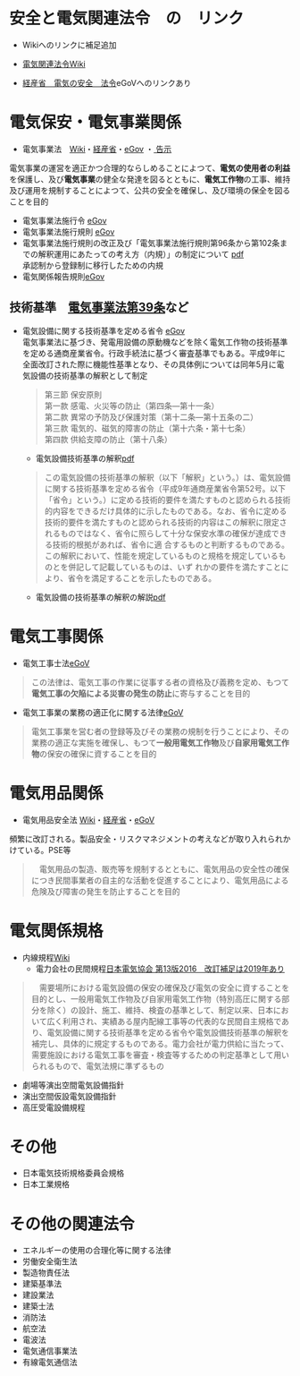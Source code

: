 # 安全と電気関連法令　の　リンク
- Wikiへのリンクに補足追加

- [電気関連法令Wiki](https://ja.wikipedia.org/wiki/%E9%9B%BB%E6%B0%97%E9%96%A2%E4%BF%82%E6%B3%95%E4%BB%A4)  
- [経産省　電気の安全　法令](https://www.meti.go.jp/policy/safety_security/industrial_safety/law/index.html)eGoVへのリンクあり 

# 電気保安・電気事業関係
- 電気事業法　[Wiki](https://ja.wikipedia.org/wiki/%E9%9B%BB%E6%B0%97%E4%BA%8B%E6%A5%AD%E6%B3%95)・[経産省](https://www.meti.go.jp/policy/safety_security/industrial_safety/law/index.html)・[eGov](https://elaws.e-gov.go.jp/search/elawsSearch/elaws_search/lsg0500/detail?lawId=339AC0000000170) ・[
告示](https://www.meti.go.jp/policy/safety_security/industrial_safety/law/denjikokuji.html)  

電気事業の運営を適正かつ合理的ならしめることによつて、**電気の使用者の利益**を保護し、及び**電気事業**の健全な発達を図るとともに、**電気工作物**の工事、維持及び運用を規制することによつて、公共の安全を確保し、及び環境の保全を図ることを目的  

-  電気事業法施行令 [eGov](https://elaws.e-gov.go.jp/search/elawsSearch/elaws_search/lsg0500/detail?lawId=340CO0000000206)  
-  電気事業法施行規則 [eGov](https://elaws.e-gov.go.jp/search/elawsSearch/elaws_search/lsg0500/detail?lawId=407M50000400077)  
-  電気事業法施行規則の改正及び「電気事業法施行規則第96条から第102条までの解釈運用にあたっての考え方（内規）」の制定について [pdf](https://www.meti.go.jp/policy/safety_security/industrial_safety/oshirase/2008/files/081001-5-2.pdf)  
        承認制から登録制に移行したための内規
  - 電気関係報告規則[eGov](https://elaws.e-gov.go.jp/search/elawsSearch/elaws_search/lsg0500/detail?lawId=340M50000400054)

## 技術基準　[電気事業法第39条](https://elaws.e-gov.go.jp/search/elawsSearch/elaws_search/lsg0500/detail?lawId=339AC0000000170#794)など
- 電気設備に関する技術基準を定める省令 [eGov](https://elaws.e-gov.go.jp/search/elawsSearch/elaws_search/lsg0500/detail?lawId=409M50000400052)  
  電気事業法に基づき、発電用設備の原動機などを除く電気工作物の技術基準を定める通商産業省令。行政手続法に基づく審査基準でもある。平成9年に全面改訂された際に機能性基準となり、その具体例については同年5月に電気設備の技術基準の解釈として制定  
  
  > 第三節 保安原則  
  > 第一款 感電、火災等の防止（第四条―第十一条）  
  > 第二款 異常の予防及び保護対策（第十二条―第十五条の二）  
  > 第三款 電気的、磁気的障害の防止（第十六条・第十七条）  
  > 第四款 供給支障の防止（第十八条）  

  - 電気設備技術基準の解釈[pdf](https://www.meti.go.jp/policy/safety_security/industrial_safety/sangyo/electric/files/dengikaishaku.pdf)  
  >この電気設備の技術基準の解釈（以下「解釈」という。）は、電気設備に関する技術基準を定める省令（平成9年通商産業省令第52号。以下「省令」という。）に定める技術的要件を満たすものと認められる技術的内容をできるだけ具体的に示したものである。なお、省令に定める技術的要件を満たすものと認められる技術的内容はこの解釈に限定されるものではなく、省令に照らして十分な保安水準の確保が達成できる技術的根拠があれば、省令に適
合するものと判断するものである。この解釈において、性能を規定しているものと規格を規定しているものとを併記して記載しているものは、いず
れかの要件を満たすことにより、省令を満足することを示したものである。
  
   - 電気設備の技術基準の解釈の解説[pdf](https://www.meti.go.jp/policy/safety_security/industrial_safety/sangyo/electric/files/dengikaishakukaisetsu.pdf)  
  

# 電気工事関係
- 電気工事士法[eGoV](https://elaws.e-gov.go.jp/search/elawsSearch/elaws_search/lsg0500/detail?lawId=335AC0000000139)  
> この法律は、電気工事の作業に従事する者の資格及び義務を定め、もつて**電気工事の欠陥による災害の発生の防止**に寄与することを目的  
  - 電気工事業の業務の適正化に関する法律[eGoV](https://elaws.e-gov.go.jp/search/elawsSearch/elaws_search/lsg0500/detail?lawId=345AC1000000096)  
  > 電気工事業を営む者の登録等及びその業務の規制を行うことにより、その業務の適正な実施を確保し、もつて**一般用電気工作物**及び**自家用電気工作物**の保安の確保に資することを目的

# 電気用品関係
- 電気用品安全法 [Wiki](https://ja.wikipedia.org/wiki/%E9%9B%BB%E6%B0%97%E7%94%A8%E5%93%81%E5%AE%89%E5%85%A8%E6%B3%95)・[経産省](https://www.meti.go.jp/policy/consumer/seian/denan/)・[eGoV](https://elaws.e-gov.go.jp/search/elawsSearch/elaws_search/lsg0500/detail?lawId=336AC0000000234)

頻繁に改訂される。製品安全・リスクマネジメントの考えなどが取り入れられかけている。PSE等
>　電気用品の製造、販売等を規制するとともに、電気用品の安全性の確保につき民間事業者の自主的な活動を促進することにより、電気用品による危険及び障害の発生を防止することを目的

# 電気関係規格
- 内線規程[Wiki](https://ja.wikipedia.org/wiki/%E5%86%85%E7%B7%9A%E8%A6%8F%E7%A8%8B)
  - 電力会社の民間規程[日本電気協会 第13版2016　改訂補足は2019年あり](https://store.denki.or.jp/products/detail/301)  
 >　需要場所における電気設備の保安の確保及び電気の安全に資することを目的とし、一般用電気工作物及び自家用電気工作物（特別高圧に関する部分を除く）の設計、施工、維持、検査の基準として、制定以来、日本において広く利用され、実績ある屋内配線工事等の代表的な民間自主規格であり、電気設備に関する技術基準を定める省令や電気設備技術基準の解釈を補完し、具体的に規定するものである。電力会社が電力供給に当たって、需要施設における電気工事を審査・検査等するための判定基準として用いられるもので、電気法規に準ずるもの
 
- 劇場等演出空間電気設備指針
- 演出空間仮設電気設備指針
- 高圧受電設備規程

# その他
- 日本電気技術規格委員会規格
- 日本工業規格

# その他の関連法令
- エネルギーの使用の合理化等に関する法律
- 労働安全衛生法
- 製造物責任法
- 建築基準法
- 建設業法
- 建築士法
- 消防法
- 航空法
- 電波法
- 電気通信事業法
- 有線電気通信法

